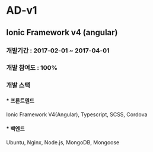 # AD-v1

## Ionic Framework v4 (angular)

### 개발기간 : 2017-02-01 ~ 2017-04-01
### 개발 참여도 : 100%
### 개발 스택
#### * 프론트엔드
Ionic Framework V4(Angular), Typescript, SCSS, Cordova
#### * 백엔드
Ubuntu, Nginx, Node.js, MongoDB, Mongoose
